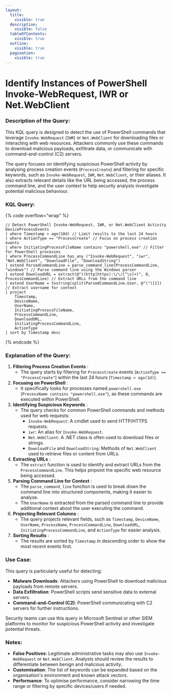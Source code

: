 ```yaml
---
layout:
  title:
    visible: true
  description:
    visible: false
  tableOfContents:
    visible: true
  outline:
    visible: true
  pagination:
    visible: true
---
```


# Identify Instances of PowerShell Invoke-WebRequest, IWR or Net.WebClient

### Description of the Query:

This KQL query is designed to detect the use of PowerShell commands that leverage `Invoke-WebRequest` (`IWR`) or `Net.WebClient` for downloading files or interacting with web resources. Attackers commonly use these commands to download malicious payloads, exfiltrate data, or communicate with command-and-control (C2) servers.

The query focuses on identifying suspicious PowerShell activity by analysing process creation events (`ProcessCreate`) and filtering for specific keywords, such as `Invoke-WebRequest`, `IWR`, `Net.WebClient`, or their aliases. It also extracts relevant details like the URL being accessed, the process command line, and the user context to help security analysts investigate potential malicious behaviour.

### KQL Query:

{% code overflow="wrap" %}
```kusto
// Detect PowerShell Invoke-WebRequest, IWR, or Net.WebClient Activity
DeviceProcessEvents
| where Timestamp > ago(10d) // Limit results to the last 24 hours
| where ActionType == "ProcessCreate" // Focus on process creation events
| where InitiatingProcessFileName contains "powershell.exe" // Filter for PowerShell processes
| where ProcessCommandLine has_any ("Invoke-WebRequest", "iwr", "Net.WebClient", "DownloadFile", "DownloadString")
| extend ParsedCommandLine = parse_command_line(ProcessCommandLine, "windows") // Parse command line using the Windows parser
| extend DownloadURL = extract(@"((http|https):\/\/[^\s]+)", 0, ProcessCommandLine) // Extract URLs from the command line
| extend UserName = tostring(split(ParsedCommandLine.User, @"\")[1]) // Extract username for context
| project
    Timestamp,
    DeviceName,
    UserName,
    InitiatingProcessFileName,
    ProcessCommandLine,
    DownloadURL,
    InitiatingProcessCommandLine,
    ActionType
| sort by Timestamp desc
```
{% endcode %}

### Explanation of the Query:

1. **Filtering Process Creation Events** :
   * The query starts by filtering for `ProcessCreate` events (`ActionType == "ProcessCreate"`) within the last 24 hours (`Timestamp > ago(1d)`).
2. **Focusing on PowerShell** :
   * It specifically looks for processes named `powershell.exe` (`ProcessName contains "powershell.exe"`), as these commands are executed within PowerShell.
3. **Identifying Suspicious Keywords** :
   * The query checks for common PowerShell commands and methods used for web requests:
     * `Invoke-WebRequest`: A cmdlet used to send HTTP/HTTPS requests.
     * `iwr`: An alias for `Invoke-WebRequest`.
     * `Net.WebClient`: A .NET class is often used to download files or strings.
     * `DownloadFile` and `DownloadString`: Methods of `Net.WebClient` used to retrieve files or content from URLs.
4. **Extracting URLs** :
   * The `extract` function is used to identify and extract URLs from the `ProcessCommandLine`. This helps pinpoint the specific web resource being accessed.
5. **Parsing Command Line for Context** :
   * The `parse_command_line` function is used to break down the command line into structured components, making it easier to analyse.
   * The `UserName` is extracted from the parsed command line to provide additional context about the user executing the command.
6. **Projecting Relevant Columns** :
   * The query projects relevant fields, such as `Timestamp`, `DeviceName`, `UserName`, `ProcessName`, `ProcessCommandLine`, `DownloadURL`, `InitiatingProcessCommandLine`, and `ActionType` for easier analysis.
7. **Sorting Results** :
   * The results are sorted by `Timestamp` in descending order to show the most recent events first.

### Use Case:

This query is particularly useful for detecting:

* **Malware Downloads**: Attackers using PowerShell to download malicious payloads from remote servers.
* **Data Exfiltration**: PowerShell scripts send sensitive data to external servers.
* **Command-and-Control (C2)**: PowerShell communicating with C2 servers for further instructions.

Security teams can use this query in Microsoft Sentinel or other SIEM platforms to monitor for suspicious PowerShell activity and investigate potential threats.

### Notes:

* **False Positives**: Legitimate administrative tasks may also use `Invoke-WebRequest` or `Net.WebClient`. Analysts should review the results to differentiate between benign and malicious activity.
* **Customisation**: The list of keywords can be expanded based on the organisation's environment and known attack vectors.
* **Performance**: To optimise performance, consider narrowing the time range or filtering by specific devices/users if needed.
